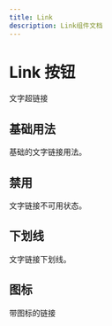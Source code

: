 ```yaml
---
title: Link
description: Link组件文档
---
```



# Link 按钮

文字超链接

## 基础用法

基础的文字链接用法。

<preview path="../demo/Link/Basic.vue" title="基础用法" description="Link 组件的基础用法"></preview>

## 禁用

文字链接不可用状态。


<preview path="../demo/Link/Disabled.vue" title="基础用法" description="Button 组件的基础用法"></preview>


## 下划线
文字链接下划线。

<preview path="../demo/Link/Underline.vue" title="基础用法" description="Button 组件的基础用法"></preview>

## 图标
带图标的链接
<preview path="../demo/Link/Icon.vue" title="基础用法" description="Button 组件的基础用法"></preview> 